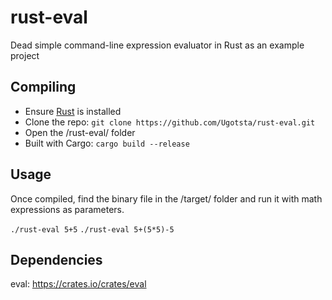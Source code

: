 # rust-eval
Dead simple command-line expression evaluator in Rust as an example project

## Compiling

- Ensure [Rust](https://www.rust-lang.org/en-US/) is installed
- Clone the repo: `git clone https://github.com/Ugotsta/rust-eval.git`
- Open the /rust-eval/ folder
- Built with Cargo: `cargo build --release`

## Usage

Once compiled, find the binary file in the /target/ folder and run it with math expressions as parameters.

`./rust-eval 5+5`
`./rust-eval 5+(5*5)-5`

## Dependencies

eval: https://crates.io/crates/eval

